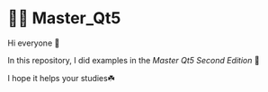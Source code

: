 # :woman_technologist: Master_Qt5
 
Hi everyone :cherry_blossom:

In this repository, I did examples in the *_Master Qt5 Second Edition_* :green_book:

I hope it helps your studies:shamrock:
